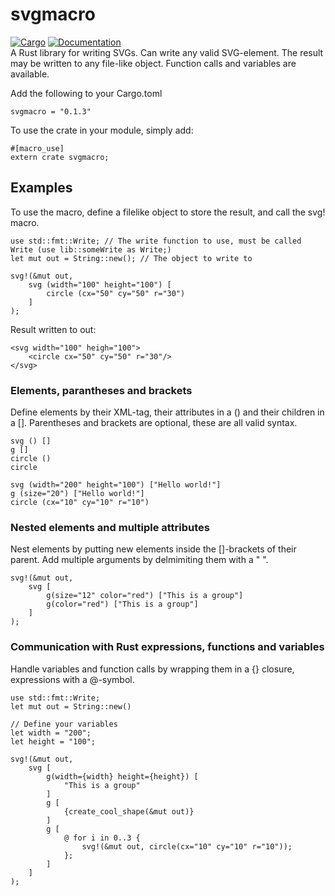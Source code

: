 # svgmacro
[![Cargo](https://img.shields.io/crates/v/svgmacro.svg)](https://crates.io/crates/svgmacro) 
[![Documentation](https://docs.rs/svgmacro/badge.svg)](https://docs.rs/svgmacro/)
<br>
A Rust library for writing SVGs. Can write any valid SVG-element.
The result may be written to any file-like object.
Function calls and variables are available.

Add the following to your Cargo.toml
```
svgmacro = "0.1.3"
```

To use the crate in your module, simply add:
```
#[macro_use]
extern crate svgmacro;
```

## Examples
To use the macro, define a filelike object to store the result, and call the svg! macro.
```
use std::fmt::Write; // The write function to use, must be called Write (use lib::someWrite as Write;)
let mut out = String::new(); // The object to write to

svg!(&mut out,
    svg (width="100" height="100") [
        circle (cx="50" cy="50" r="30")
    ]
);
```
Result written to out:
```
<svg width="100" heigh="100">
    <circle cx="50" cy="50" r="30"/>
</svg>
```
### Elements, parantheses and brackets
Define elements by their XML-tag, their attributes in a () and their children in a [].
Parentheses and brackets are optional, these are all valid syntax.
```
svg () []
g []
circle ()
circle 

svg (width="200" height="100") ["Hello world!"]
g (size="20") ["Hello world!"]
circle (cx="10" cy="10" r="10")
```
### Nested elements and multiple attributes
Nest elements by putting new elements inside the []-brackets of their parent.
Add multiple arguments by delmimiting them with a " ".

```
svg!(&mut out,
    svg [
        g(size="12" color="red") ["This is a group"]
        g(color="red") ["This is a group"]
    ]
);
```
### Communication with Rust expressions, functions and variables
Handle variables and function calls by wrapping them in a {} closure, expressions with a @-symbol.
```
use std::fmt::Write;
let mut out = String::new()

// Define your variables
let width = "200";
let height = "100";

svg!(&mut out,
    svg [
        g(width={width} height={height}) [
            "This is a group"
        ]
        g [
            {create_cool_shape(&mut out)}        
        ]
        g [
            @ for i in 0..3 {
                svg!(&mut out, circle(cx="10" cy="10" r="10"));
            }; 
        ]
    ]
);
```
